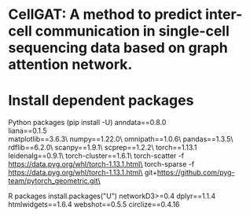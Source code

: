 # CellGAT: A method to predict inter-cell communication in single-cell sequencing data based on graph attention network.

# Install dependent packages
Python packages
(pip install -U)
    anndata==0.8.0\
    liana==0.1.5\
    matplotlib==3.6.3\ 
    numpy==1.22.0\ 
    omnipath==1.0.6\ 
    pandas==1.3.5\ 
    rdflib==6.2.0\ 
    scanpy==1.9.1\ 
    scprep==1.2.2\ 
    torch==1.13.1\
    leidenalg==0.9.1\ 
    torch-cluster==1.6.1\ 
    torch-scatter -f https://data.pyg.org/whl/torch-1.13.1.html\
    torch-sparse -f https://data.pyg.org/whl/torch-1.13.1.html\
    git+https://github.com/pyg-team/pytorch_geometric.git\

R packages
install.packages("U")
    networkD3>=0.4
    dplyr==1.1.4
    htmlwidgets==1.6.4
    webshot==0.5.5
    circlize==0.4.16

    
